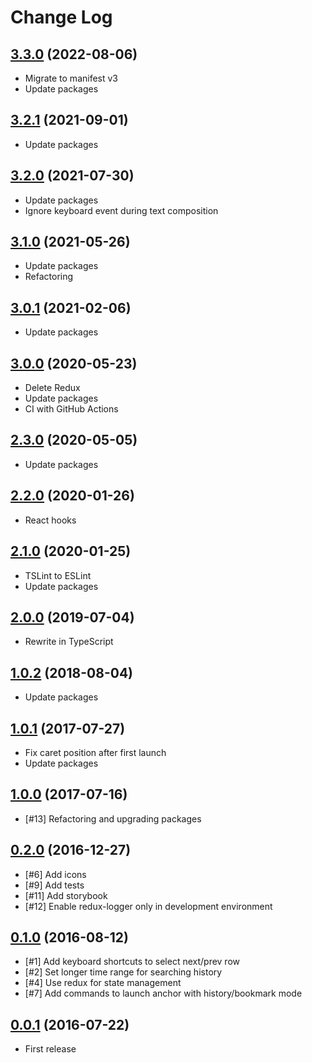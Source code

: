 # Change Log

## [3.3.0](https://github.com/questbeat/anchor/tree/v3.3.0) (2022-08-06)

- Migrate to manifest v3
- Update packages


## [3.2.1](https://github.com/questbeat/anchor/tree/v3.2.1) (2021-09-01)

- Update packages


## [3.2.0](https://github.com/questbeat/anchor/tree/v3.2.0) (2021-07-30)

- Update packages
- Ignore keyboard event during text composition


## [3.1.0](https://github.com/questbeat/anchor/tree/v3.1.0) (2021-05-26)

- Update packages
- Refactoring


## [3.0.1](https://github.com/questbeat/anchor/tree/v3.0.1) (2021-02-06)

- Update packages


## [3.0.0](https://github.com/questbeat/anchor/tree/v3.0.0) (2020-05-23)

- Delete Redux
- Update packages
- CI with GitHub Actions


## [2.3.0](https://github.com/questbeat/anchor/tree/v2.3.0) (2020-05-05)

- Update packages


## [2.2.0](https://github.com/questbeat/anchor/tree/v2.2.0) (2020-01-26)

- React hooks


## [2.1.0](https://github.com/questbeat/anchor/tree/v2.1.0) (2020-01-25)

- TSLint to ESLint
- Update packages


## [2.0.0](https://github.com/questbeat/anchor/tree/v2.0.0) (2019-07-04)

- Rewrite in TypeScript


## [1.0.2](https://github.com/questbeat/anchor/tree/v1.0.2) (2018-08-04)

- Update packages


## [1.0.1](https://github.com/questbeat/anchor/tree/v1.0.1) (2017-07-27)

- Fix caret position after first launch
- Update packages


## [1.0.0](https://github.com/questbeat/anchor/tree/v1.0.0) (2017-07-16)

- [#13] Refactoring and upgrading packages


## [0.2.0](https://github.com/questbeat/anchor/tree/v0.2.0) (2016-12-27)

- [#6] Add icons
- [#9] Add tests
- [#11] Add storybook
- [#12] Enable redux-logger only in development environment


## [0.1.0](https://github.com/questbeat/anchor/tree/v0.1.0) (2016-08-12)

- [#1] Add keyboard shortcuts to select next/prev row
- [#2] Set longer time range for searching history
- [#4] Use redux for state management
- [#7] Add commands to launch anchor with history/bookmark mode


## [0.0.1](https://github.com/questbeat/anchor/tree/v0.0.1) (2016-07-22)

- First release
